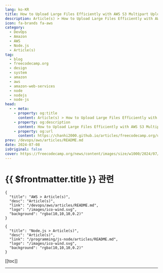 ```yaml
---
lang: ko-KR
title: ​​How to Upload Large Files Efficiently with AWS S3 Multipart Upload
description: Article(s) > ​​How to Upload Large Files Efficiently with AWS S3 Multipart Upload
icon: fa-brands fa-aws
category: 
  - DevOps
  - Amazon
  - AWS
  - Node.js
  - Article(s)
tag: 
  - blog
  - freecodecamp.org
  - design
  - system
  - amazon
  - aws
  - amazon-web-services
  - node
  - nodejs
  - node-js
head:
  - - meta:
    - property: og:title
      content: Article(s) > ​​How to Upload Large Files Efficiently with AWS S3 Multipart Upload
    - property: og:description
      content: ​​How to Upload Large Files Efficiently with AWS S3 Multipart Upload
    - property: og:url
      content: https://chanhi2000.github.io/articles/freecodecamp.org/upload-large-files-with-aws.html
prev: /devops/aws/articles/README.md
date: 2024-07-08
isOriginal: false
cover: https://freecodecamp.org/news/content/images/size/w1000/2024/07/mr-cup-fabien-barral-o6GEPQXnqMY-unsplash.jpg
---
```


# {{ $frontmatter.title }} 관련

```component VPCard
{
  "title": "AWS > Article(s)",
  "desc": "Article(s)",
  "link": "/devops/aws/articles/README.md",
  "logo": "/images/ico-wind.svg",
  "background": "rgba(10,10,10,0.2)"
}
```

```component VPCard
{
  "title": "Node.js > Article(s)",
  "desc": "Article(s)",
  "link": "/programming/js-node/articles/README.md",
  "logo": "/images/ico-wind.svg",
  "background": "rgba(10,10,10,0.2)"
}
```

[[toc]]

---

<SiteInfo
  name="​​How to Upload Large Files Efficiently with AWS S3 Multipart Upload"
  desc="Imagine running a media streaming platform where users upload large high-definition videos. Uploading such large files can be slow and may fail if the network is unreliable.  Using traditional single-part uploads can be cumbersome and inefficient for large files, often leading to timeout errors or the need to restart..."
  url="https://freecodecamp.org/news/upload-large-files-with-aws/"
  logo="https://cdn.freecodecamp.org/universal/favicons/favicon.ico"
  preview="https://freecodecamp.org/news/content/images/size/w1000/2024/07/mr-cup-fabien-barral-o6GEPQXnqMY-unsplash.jpg"/>

<!-- TODO: 작성 -->

